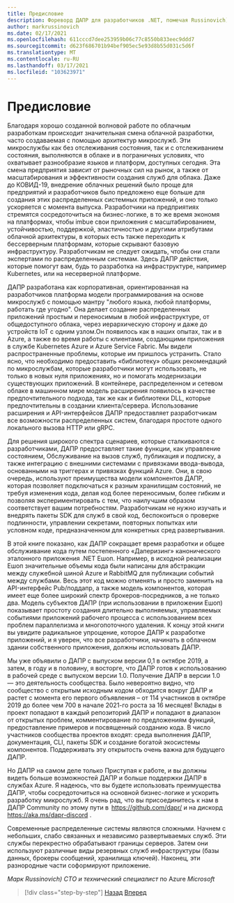 ```yaml
---
title: Предисловие
description: Фореворд ДАПР для разработчиков .NET, помечая Russinovich)
author: markrussinovich
ms.date: 02/17/2021
ms.openlocfilehash: 611cccd7dee253959b06c77c8550b833eec9ddd7
ms.sourcegitcommit: d623f686701b94bef905ec5e93d8b55d031c5d6f
ms.translationtype: MT
ms.contentlocale: ru-RU
ms.lasthandoff: 03/17/2021
ms.locfileid: "103623971"
---
```

# <a name="foreword"></a>Предисловие

Благодаря хорошо созданной волновой работе по облачным разработкам происходит значительная смена облачной разработки, часто создаваемая с помощью архитектур микрослужб. Эти микрослужбы как без отслеживания состояния, так и с отслеживанием состояния, выполняются в облаке и в пограничных условиях, что охватывает разнообразие языков и платформ, доступных сегодня. Эта смена предприятия зависит от рыночных сил на рынок, а также от масштабирования и эффективности создания служб для облака. Даже до КОВИД-19, внедрение облачных решений было проще для предприятий и разработчиков было предложено еще больше для создания этих распределенных системных приложений, и оно только ускоряется с момента выпуска. Разработчики на предприятиях стремятся сосредоточиться на бизнес-логике, в то же время экономя на платформах, чтобы imbue свои приложения с масштабированием, устойчивостью, поддержкой, эластичностью и другими атрибутами облачной архитектуры, в которых есть также переходить к бессерверным платформам, которые скрывают базовую инфраструктуру. Разработчикам не следует ожидать, чтобы они стали экспертами по распределенным системам. Здесь ДАПР действия, которые помогут вам, будь то разработка на инфраструктуре, например Kubernetes, или на несерверной платформе.

ДАПР разработана как корпоративная, ориентированная на разработчиков платформа модели программирования на основе микрослужб с помощью мантру "любого языка, любой платформы, работать где угодно". Она делает создание распределенных приложений простым и переносимым в любой инфраструктуре, от общедоступного облака, через иерархическую сторону и даже до устройств IoT с одним узлом.Он появилось как в наших опытах, так и в Azure, а также во время работы с клиентами, создающими приложения в службе Kubernetes Azure и Azure Service Fabric. Мы видели распространенные проблемы, которые им пришлось устранить. Стало ясно, что необходимо предоставить «библиотеку» общих рекомендаций по микрослужбам, которые разработчики могут использовать, не только в новых нуля приложениях, но и помогать модернизации существующих приложений. В контейнере, распределенном и сетевом облаке в машинном мире модель расширения появилось в качестве предпочтительного подхода, так же как и библиотеки DLL, которые предпочтительны в создании клиента/сервера. Использование расширения и API-интерфейсов ДАПР предоставляет разработчикам все возможности распределенных систем, благодаря простоте одного локального вызова HTTP или gRPC.

Для решения широкого спектра сценариев, которые сталкиваются с разработчиками, ДАПР предоставляет такие функции, как управление состоянием, Обслуживание на вызов служб, публикация и подписку, а также интеграцию с внешними системами с привязками ввода-вывода, основанными на триггерах и привязках функций Azure. Они, в свою очередь, используют преимущества модели компонентов ДАПР, которая позволяет подключаться к разным хранилищам состояний, не требуя изменения кода, делая код более переносимым, более гибким и позволяя экспериментировать с тем, что наилучшим образом соответствует вашим потребностям. Разработчикам не нужно изучать и внедрять пакеты SDK для служб в свой код, беспокоиться о проверке подлинности, управлении секретами, повторных попытках или условном коде, предназначенном для конкретных сред развертывания.

В этой книге показано, как ДАПР сокращает время разработки и общее обслуживание кода путем постепенного «Даперизинг» канонического эталонного приложения .NET Ешоп. Например, в исходной реализации Ешоп значительные объемы кода были написаны для абстракции между служебной шиной Azure и RabbitMQ для публикации событий между службами. Весь этот код можно отменять и просто заменить на API-интерфейс Pub/поддапр, а также модель компонентов, которая имеет еще более широкий спектр брокеров-посредников, а не только два. Модель субъектов ДАПР (при использовании в приложении Ешоп) показывает простоту создания длительно выполняемых, управляемых событиями приложений рабочего процесса с использованием всех проблем параллелизма и многопоточного удаления. К концу этой книги вы увидите радикальное упрощение, которое ДАПР к разработке приложений, и я уверен, что все разработчики, начинать в облачном здании собственного приложения, должны использовать ДАПР.

Мы уже объявили о ДАПР с выпуском версии 0,1 в октябре 2019, а затем, в году и в половину, я восторге, что ДАПР готов к использованию в рабочей среде с выпуском версии 1.0. Получение ДАПР в версии 1.0 — это деятельность сообщества. Было невероятно видно, что сообщество с открытым исходным кодом обходится вокруг ДАПР и растет с момента его первого объявления – от 114 участников в октябре 2019 до более чем 700 в начале 2021-го роста за 16 месяцев!  Вклады в проект попадают в каждый репозиторий ДАПР и попадают в диапазон от открытых проблем, комментирование по предложениям функций, предоставление примеров и посвященный созданию кода. В число участников сообщества проектов входят: среда выполнения ДАПР, документация, CLI, пакеты SDK и создание богатой экосистемы компонентов. Поддерживать эту открытость очень важна для будущего ДАПР.

Но ДАПР на самом деле только Приступая к работе, и вы должны видеть больше возможностей ДАПР и больше поддержки ДАПР в службах Azure. Я надеюсь, что вы будете использовать преимущества ДАПР, чтобы сосредоточиться на основной бизнес-логике и ускорить разработку микрослужб. Я очень рад, что вы присоединитесь к нам в ДАПР Community по этому пути в  <https://github.com/dapr/> и на дискорд <https://aka.ms/dapr-discord> .

Современные распределенные системы являются сложными. Начнем с небольших, слабо связанных и независимо развертываемых служб. Эти службы перекрестно обрабатывают границы серверов. Затем они используют различные виды резервных служб инфраструктуры (базы данных, брокеры сообщений, хранилища ключей). Наконец, эти разнородные части соформируют приложение.

*Марк Russinovich)* 
 *CTO и технический специалист* 
 по Azure *Microsoft*

> [!div class="step-by-step"]
> [Назад](index.md)
> [Вперед](the-world-is-distributed.md)

